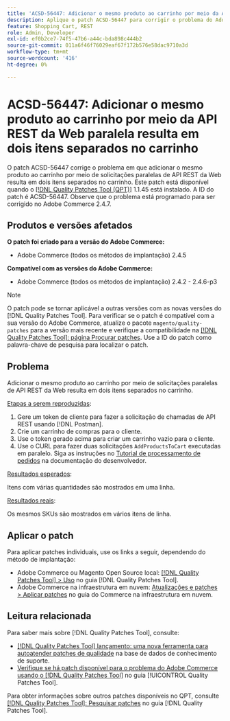 ```yaml
---
title: 'ACSD-56447: Adicionar o mesmo produto ao carrinho por meio da API REST da Web paralela resulta em dois itens separados no carrinho'
description: Aplique o patch ACSD-56447 para corrigir o problema do Adobe Commerce em que adicionar o mesmo produto ao carrinho por meio de solicitações paralelas de API REST da Web resulta em dois itens separados no carrinho.
feature: Shopping Cart, REST
role: Admin, Developer
exl-id: ef0b2ce7-74f5-47b6-a44c-bda898c444b2
source-git-commit: 011a6f46f76029eaf67f172b576e58dac9710a3d
workflow-type: tm+mt
source-wordcount: '416'
ht-degree: 0%

---
```


# ACSD-56447: Adicionar o mesmo produto ao carrinho por meio da API REST da Web paralela resulta em dois itens separados no carrinho

O patch ACSD-56447 corrige o problema em que adicionar o mesmo produto ao carrinho por meio de solicitações paralelas de API REST da Web resulta em dois itens separados no carrinho. Este patch está disponível quando o [[!DNL Quality Patches Tool (QPT)]](https://experienceleague.adobe.com/pt-br/docs/commerce-operations/tools/quality-patches-tool/quality-patches-tool-to-self-serve-quality-patches) 1.1.45 está instalado. A ID do patch é ACSD-56447. Observe que o problema está programado para ser corrigido no Adobe Commerce 2.4.7.

## Produtos e versões afetados

**O patch foi criado para a versão do Adobe Commerce:**

* Adobe Commerce (todos os métodos de implantação) 2.4.5

**Compatível com as versões do Adobe Commerce:**

* Adobe Commerce (todos os métodos de implantação) 2.4.2 - 2.4.6-p3

>[!NOTE]
>
>O patch pode se tornar aplicável a outras versões com as novas versões do [!DNL Quality Patches Tool]. Para verificar se o patch é compatível com a sua versão do Adobe Commerce, atualize o pacote `magento/quality-patches` para a versão mais recente e verifique a compatibilidade na [[!DNL Quality Patches Tool]: página Procurar patches](https://experienceleague.adobe.com/tools/commerce-quality-patches/index.html?lang=pt-BR). Use a ID do patch como palavra-chave de pesquisa para localizar o patch.

## Problema

Adicionar o mesmo produto ao carrinho por meio de solicitações paralelas de API REST da Web resulta em dois itens separados no carrinho.

<u>Etapas a serem reproduzidas</u>:

1. Gere um token de cliente para fazer a solicitação de chamadas de API REST usando [!DNL Postman].
1. Crie um carrinho de compras para o cliente.
1. Use o token gerado acima para criar um carrinho vazio para o cliente.
1. Use o CURL para fazer duas solicitações `AddProductsToCart` executadas em paralelo. Siga as instruções no [Tutorial de processamento de pedidos](https://developer.adobe.com/commerce/webapi/rest/tutorials/orders/) na documentação do desenvolvedor.

<u>Resultados esperados</u>:

Itens com várias quantidades são mostrados em uma linha.

<u>Resultados reais</u>:

Os mesmos SKUs são mostrados em vários itens de linha.

## Aplicar o patch

Para aplicar patches individuais, use os links a seguir, dependendo do método de implantação:

* Adobe Commerce ou Magento Open Source local: [[!DNL Quality Patches Tool] > Uso](/help/tools/quality-patches-tool/usage.md) no guia [!DNL Quality Patches Tool].
* Adobe Commerce na infraestrutura em nuvem: [Atualizações e patches > Aplicar patches](https://experienceleague.adobe.com/docs/commerce-cloud-service/user-guide/develop/upgrade/apply-patches.html?lang=pt-BR) no guia do Commerce na infraestrutura em nuvem.

## Leitura relacionada

Para saber mais sobre [!DNL Quality Patches Tool], consulte:

* [[!DNL Quality Patches Tool] lançamento: uma nova ferramenta para autoatender patches de qualidade](https://experienceleague.adobe.com/pt-br/docs/commerce-operations/tools/quality-patches-tool/quality-patches-tool-to-self-serve-quality-patches) na base de dados de conhecimento de suporte.
* [Verifique se há patch disponível para o problema do Adobe Commerce usando o  [!DNL Quality Patches Tool]](/help/tools/quality-patches-tool/patches-available-in-qpt/check-patch-for-magento-issue-with-magento-quality-patches.md) no guia [!UICONTROL Quality Patches Tool].


Para obter informações sobre outros patches disponíveis no QPT, consulte [[!DNL Quality Patches Tool]: Pesquisar patches](https://experienceleague.adobe.com/tools/commerce-quality-patches/index.html?lang=pt-BR) no guia [!DNL Quality Patches Tool].
